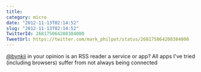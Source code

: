 ```yaml
---
title: 
category: micro
date: "2012-11-13T02:14:52"
slug: "2012-11-13T02:14:52"
TwitterId: 268175064208384000
TweetUrl: https://twitter.com/mark_philpot/status/268175064208384000
---
```


[@bynkii](https://twitter.com/bynkii) in your opinion is an RSS reader a service
or app? All apps I've tried (including browsers) suffer from not always being
connected
